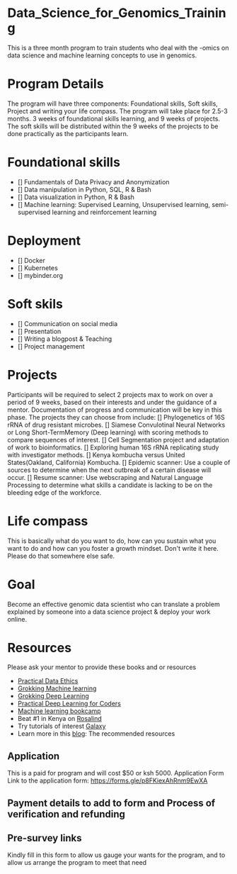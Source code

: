 # Data_Science_for_Genomics_Training
This is a three month program to train students who deal with the -omics on data science and machine learning concepts to use in genomics.

# Program Details
The program will have three components: Foundational skills, Soft skills, Project and writing your life compass.
The program will take place for 2.5-3 months. 3 weeks of foundational skills learning, and 9 weeks of projects. The soft skills will be distributed within the 9 weeks of the projects to be done practically as the participants learn.

# Foundational skills  
* [] Fundamentals of Data Privacy and Anonymization
* [] Data manipulation in Python, SQL, R & Bash
* [] Data visualization in Python, R & Bash   
* [] Machine learning: Supervised Learning, Unsupervised learning, semi-supervised learning and reinforcement learning  

# Deployment  
* [] Docker
* [] Kubernetes
* [] mybinder.org

# Soft skils  
* [] Communication on social media 
* [] Presentation
* [] Writing a blogpost & Teaching
* [] Project management

# Projects  
Participants will be required to select 2 projects max to work on over a period of 9 weeks, based on their interests and under the guidance of a mentor. Documentation of progress and communication will be key in this phase. The projects they can choose from include:
[] Phylogenetics of 16S rRNA of drug resistant microbes.
[] Siamese Convulotinal Neural Networks or Long Short-TermMemory (Deep learning) with scoring methods to compare sequences of interest.
[] Cell Segmentation project and adaptation of work to bioinformatics.
[] Exploring human 16S rRNA replicating study with investigator methods.
[] Kenya kombucha versus United States(Oakland, California) Kombucha.
[] Epidemic scanner: Use a couple of sources to determine when the next outbreak of a certain disease will occur.
[] Resume scanner: Use webscraping and Natural Language Processing to determine what skills a candidate is lacking to be on the bleeding edge of the workforce.

# Life compass   
This is basically what do you want to do, how can you sustain what you want to do and how can you foster a growth mindset. Don't write it here. Please do that somewhere else safe.

# Goal 
Become an effective genomic data scientist who can translate a problem explained by someone into a data science project & deploy your work online.

# Resources   
Please ask your mentor to provide these books and or resources 
* [Practical Data Ethics](https://youtube.com/playlist?list=PLtmWHNX-gukKHo6LBrdq82QadvUEwyaJ7)
* [Grokking Machine learning](https://www.manning.com/books/grokking-machine-learning?query=machine%20learning%20%20b)   
* [Grokking Deep Learning](https://www.manning.com/books/grokking-deep-learning?query=deep%20learning)   
* [Practical Deep Learning for Coders](https://course.fast.ai/)  
* [Machine learning bookcamp](https://www.manning.com/books/machine-learning-bookcamp?query=machine%20learning)  
* Beat #1 in Kenya on [Rosalind](https://rosalind.info/problems/locations/)  
* Try tutorials of interest [Galaxy](https://training.galaxyproject.org/)  
* Learn more in this [blog](https://www.notion.so/nyab/Nyabuti-M-c86690dc31a0462abff020498ac557a1): The recommended resources   

## Application
This is a paid for program and will cost $50 or ksh 5000. 
Application Form
Link to the application form:
https://forms.gle/p8FKiexAhRnm9EwXA

## Payment details to add to form and Process of verification and refunding


## Pre-survey links
Kindly fill in this form to allow us gauge your wants for the program, and to allow us arrange the program to meet that need


